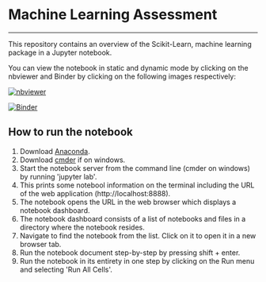 # Machine Learning Assessment

***

This repository contains an overview of the Scikit-Learn, machine learning package in a Jupyter notebook.

You can view the notebook in static and dynamic mode by clicking on the nbviewer and Binder by clicking on the following images respectively:

[![nbviewer](https://raw.githubusercontent.com/jupyter/design/master/logos/Badges/nbviewer_badge.svg)](https://nbviewer.org/github/nmanley73/Machine_Learning_assessment/blob/main/scikit-learn.ipynb)

[![Binder](https://mybinder.org/badge_logo.svg)](https://mybinder.org/v2/gh/nmanley73/Machine_Learning_assessment.git/HEAD?labpath=scikit-learn.ipynb)

## How to run the notebook

1. Download [Anaconda]().
2. Download [cmder]() if on windows.
3. Start the notebook server from the command line (cmder on windows) by running 'jupyter lab'.
4. This prints some notebool information on the terminal including the URL of the web application (http://localhost:8888).
5. The notebook opens the URL in the web browser which displays a notebook dashboard.
6. The notebook dashboard consists of a list of notebooks and files in a directory where the notebook resides.
7. Navigate to find the notebook from the list. Click on it to open it in a new browser tab.
8. Run the notebook document step-by-step by pressing shift + enter.
9. Run the notebook in its entirety in one step by clicking on the Run menu and selecting 'Run All Cells'.




